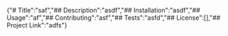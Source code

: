 {"# Title":"saf","## Description":"asdf","## Installation":"asdf","## Usage":"af","## Contributing":"asf","## Tests":"asfd","## License":[],"## Project Link":"adfs"}